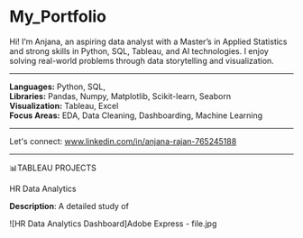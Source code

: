 # My_Portfolio
Hi! I’m Anjana, an aspiring data analyst with a Master’s in Applied Statistics and strong skills in Python, SQL, Tableau, and AI technologies. I enjoy solving real-world problems through data storytelling and visualization.





---
**Languages:** Python, SQL,  
**Libraries:** Pandas, Numpy, Matplotlib, Scikit-learn, Seaborn  
**Visualization:** Tableau, Excel  
**Focus Areas:** EDA, Data Cleaning, Dashboarding, Machine Learning


---
Let's connect: www.linkedin.com/in/anjana-rajan-765245188


---
📊TABLEAU PROJECTS

HR Data Analytics

**Description**: A detailed study of 

![HR Data Analytics Dashboard]Adobe Express - file.jpg
